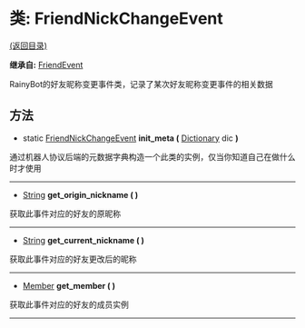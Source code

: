 # 类: FriendNickChangeEvent

[(返回目录)](./)

**继承自:** [FriendEvent](friendevent.md)

RainyBot的好友昵称变更事件类，记录了某次好友昵称变更事件的相关数据

## 方法

* static [FriendNickChangeEvent](friendnickchangeevent.md) **init\_meta (** [Dictionary](https://docs.godotengine.org/en/latest/classes/class\_dictionary.html) dic **)**

通过机器人协议后端的元数据字典构造一个此类的实例，仅当你知道自己在做什么时才使用

***

* [String](https://docs.godotengine.org/en/latest/classes/class\_string.html) **get\_origin\_nickname ( )**

获取此事件对应的好友的原昵称

***

* [String](https://docs.godotengine.org/en/latest/classes/class\_string.html) **get\_current\_nickname ( )**

获取此事件对应的好友更改后的昵称

***

* [Member](member.md) **get\_member ( )**

获取此事件对应的好友的成员实例

***

